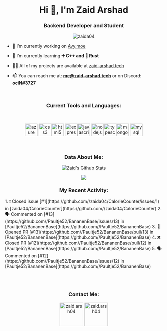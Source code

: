 <h1 align="center">Hi 👋, I'm Zaid Arshad</h1>
<h3 align="center">Backend Developer and Student</h3>

<p align="center"> <img src="https://komarev.com/ghpvc/?username=zaida04" alt="zaida04" /> </p>

- 🔭 I’m currently working on [Avy.moe](https://alpha.avy.moe/)

- 🌱 I’m currently learning **➕ C++ and 🦀 Rust**

- 👨‍💻 All of my projects are available at [zaid-arshad.tech](https://zaid-arshad.tech)

- 📫 You can reach me at: **me@zaid-arshad.tech** or on Discord: **ociN#3727**

<br>

<h3 align="middle">Current Tools and Languages:</h3>
<br>
<p align="middle"><img src="https://www.vectorlogo.zone/logos/microsoft_azure/microsoft_azure-icon.svg" alt="azure" width="40" height="40"/> <img src="https://devicons.github.io/devicon/devicon.git/icons/css3/css3-original-wordmark.svg" alt="css3" width="40" height="40"/><img src="https://devicons.github.io/devicon/devicon.git/icons/html5/html5-original-wordmark.svg" alt="html5" width="40" height="40"/> <img src="https://devicons.github.io/devicon/devicon.git/icons/express/express-original-wordmark.svg" alt="express" width="40" height="40"/><img src="https://devicons.github.io/devicon/devicon.git/icons/javascript/javascript-original.svg" alt="javascript" width="40" height="40"/> <img src="https://devicons.github.io/devicon/devicon.git/icons/nodejs/nodejs-original-wordmark.svg" alt="nodejs" width="40" height="40"/><img src="https://devicons.github.io/devicon/devicon.git/icons/typescript/typescript-original.svg" alt="typescript" width="40" height="40"/><img src="https://devicons.github.io/devicon/devicon.git/icons/mongodb/mongodb-original-wordmark.svg" alt="mongodb" width="40" height="40"/> <img src="https://devicons.github.io/devicon/devicon.git/icons/mysql/mysql-original-wordmark.svg" alt="mysql" width="40" height="40"/></p>
<br>

<h3 align="middle">Data About Me: </h3>

<p align="middle">
<img align="middle" alt="Zaid's Github Stats" src="https://github-readme-stats.vercel.app/api?username=zaida04&count_private=true&show_icons=true&hide_border=true&theme=dark&include_all_commits=true" />
</p>
<p align="middle">
<img align="middle" src="https://github-readme-stats.vercel.app/api/top-langs/?username=zaida04&theme=dark"></img>
</p>

<h3 align="middle">My Recent Activity: </h3>
<!--START_SECTION:activity-->
1. ❗️ Closed issue [#1](https://github.com//zaida04/CalorieCounter/issues/1) in [zaida04/CalorieCounter](https://github.com//zaida04/CalorieCounter)
2. 🗣 Commented on [#13](https://github.com//Paultje52/BananenBase/issues/13) in [Paultje52/BananenBase](https://github.com//Paultje52/BananenBase)
3. 💪 Opened PR [#13](https://github.com//Paultje52/BananenBase/pull/13) in [Paultje52/BananenBase](https://github.com//Paultje52/BananenBase)
4. ❌ Closed PR [#12](https://github.com//Paultje52/BananenBase/pull/12) in [Paultje52/BananenBase](https://github.com//Paultje52/BananenBase)
5. 🗣 Commented on [#12](https://github.com//Paultje52/BananenBase/issues/12) in [Paultje52/BananenBase](https://github.com//Paultje52/BananenBase)
<!--END_SECTION:activity-->

<br><br>
<h3 align="middle">Contact Me: </h3>
<p align="middle">
<a href="https://instagram.com/zaid.arsh04" target="blank"><img align="middle" src="https://cdn.jsdelivr.net/npm/simple-icons@3.0.1/icons/instagram.svg" alt="zaid.arsh04" height="75" width="75" /></a>
<a href="https://discord.com/users/675135158940336188" target="blank"><img align="middle" src="https://cdn.iconscout.com/icon/free/png-512/discord-3-569463.png" alt="zaid.arsh04" height="75" width="75" /></a>
</p>

